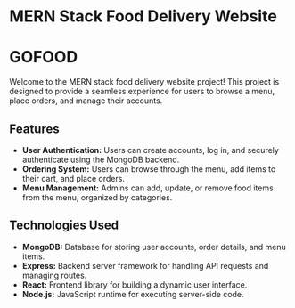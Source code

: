 # MERN Stack Food Delivery Website
# GOFOOD

Welcome to the MERN stack food delivery website project! This project is designed to provide a seamless experience for users to browse a menu, place orders, and manage their accounts.

## Features

- **User Authentication:** Users can create accounts, log in, and securely authenticate using the MongoDB backend.
- **Ordering System:** Users can browse through the menu, add items to their cart, and place orders.
- **Menu Management:** Admins can add, update, or remove food items from the menu, organized by categories.

## Technologies Used

- **MongoDB:** Database for storing user accounts, order details, and menu items.
- **Express:** Backend server framework for handling API requests and managing routes.
- **React:** Frontend library for building a dynamic user interface.
- **Node.js:** JavaScript runtime for executing server-side code.


